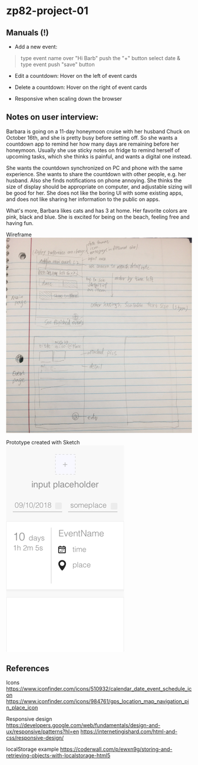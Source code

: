 # zp82-project-01

## Manuals (!)

* Add a new event: 
 > type event name over "Hi Barb"
 > push the "+" button
 > select date & type event
 > push "save" button

* Edit a countdown: Hover on the left of event cards

* Delete a countdown: Hover on the right of event cards

* Responsive when scaling down the browser


## Notes on user interview:

Barbara is going on a 11-day honeymoon cruise with her husband Chuck on October 16th, and she is pretty busy before setting off. So she wants a countdown app to remind her how many days are remaining before her honeymoon. Usually she use sticky notes on fridge to remind herself of upcoming tasks, which she thinks is painful, and wants a digital one instead. 

She wants the countdown synchronized on PC and phone with the same experience. She wants to share the countdown with other people, e.g. her husband. Also she finds notifications on phone annoying. She thinks the size of display should be appropriate on computer, and adjustable sizing will be good for her. She does not like the boring UI with some existing apps, and does not like sharing her information to the public on apps.

What's more, Barbara likes cats and has 3 at home. Her favorite colors are pink, black and blue. She is excited for being on the beach, feeling free and having fun.

Wireframe
![](wireframe1.jpeg)

Prototype created with Sketch
![](wireframe2.png)

## References

Icons
https://www.iconfinder.com/icons/510932/calendar_date_event_schedule_icon
https://www.iconfinder.com/icons/984761/gps_location_map_navigation_pin_place_icon

Responsive design
https://developers.google.com/web/fundamentals/design-and-ux/responsive/patterns?hl=en
https://internetingishard.com/html-and-css/responsive-design/

localStorage example
https://coderwall.com/p/ewxn9g/storing-and-retrieving-objects-with-localstorage-html5